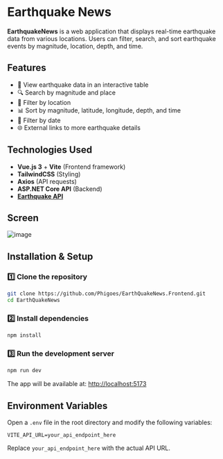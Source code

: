# **Earthquake News** 

**EarthquakeNews** is a web application that displays real-time earthquake data from various locations. Users can filter, search, and sort earthquake events by magnitude, location, depth, and time.

## **Features** 
- 📌 View earthquake data in an interactive table  
- 🔍 Search by magnitude and place
- 📍 Filter by location  
- 📊 Sort by magnitude, latitude, longitude, depth, and time  
- 📅 Filter by date
- 🌐 External links to more earthquake details  

## **Technologies Used** 
- **Vue.js 3** + **Vite** (Frontend framework)  
- **TailwindCSS** (Styling)  
- **Axios** (API requests)  
- **ASP.NET Core API** (Backend)  
- [**Earthquake API**](https://github.com/Phigoes/EarthQuakeNews.Backend)

## **Screen** 
![image](https://github.com/user-attachments/assets/7b1234cc-f718-43b8-8009-15f5f630ad86)

## **Installation & Setup** 

### **1️⃣ Clone the repository**
```sh
git clone https://github.com/Phigoes/EarthQuakeNews.Frontend.git
cd EarthQuakeNews
```

### **2️⃣ Install dependencies**
```sh
npm install
```

### **3️⃣ Run the development server**
```sh
npm run dev
```
The app will be available at: [http://localhost:5173](http://localhost:5173)  

## **Environment Variables** 
Open a `.env` file in the root directory and modify the following variables:
```
VITE_API_URL=your_api_endpoint_here
```
Replace `your_api_endpoint_here` with the actual API URL.
